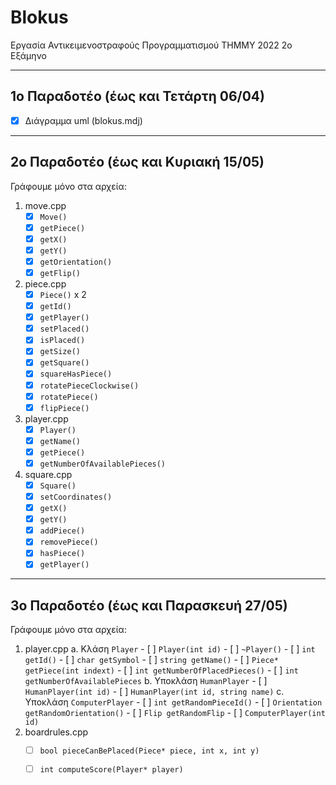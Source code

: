 # Blokus
Εργασία Αντικειμενοστραφούς Προγραμματισμού ΤΗΜΜΥ 2022 2ο Εξάμηνο 

---

## 1ο Παραδοτέο (έως και Τετάρτη 06/04)
- [x] Διάγραμμα uml (blokus.mdj)

--- 

## 2ο Παραδοτέο (έως και Κυριακή 15/05)
Γράφουμε μόνο στα αρχεία: 
1. move.cpp 
    - [x] `Move()`
    - [x] `getPiece()`
    - [x] `getX()`
    - [x] `getY()`
    - [x] `getOrientation()`
    - [x] `getFlip()`
2. piece.cpp 
    - [x] `Piece()` x 2
    - [x] `getId()`
    - [x] `getPlayer()`
    - [x] `setPlaced()`
    - [x] `isPlaced()`
    - [x] `getSize()`
    - [x] `getSquare()`
    - [x] `squareHasPiece()`
    - [x] `rotatePieceClockwise()`
    - [x] `rotatePiece()`
    - [x] `flipPiece()`
3. player.cpp 
    - [x] `Player()`
    - [x] `getName()`
    - [x] `getPiece()`
    - [x] `getNumberOfAvailablePieces()`
4. square.cpp
    - [x] `Square()`
    - [x] `setCoordinates()`
    - [x] `getX()`
    - [x] `getY()`
    - [x] `addPiece()`
    - [x] `removePiece()`
    - [x] `hasPiece()`
    - [x] `getPlayer()`

---

## 3ο Παραδοτέο (έως και Παρασκευή 27/05)
Γράφουμε μόνο στα αρχεία: 
1. player.cpp 
    a. Κλάση `Player`
        - [ ] `Player(int id)`
        - [ ] `~Player()`
        - [ ] `int getId()`
        - [ ] `char getSymbol`
        - [ ] `string getName()`
        - [ ] `Piece* getPiece(int indext)`
        - [ ] `int getNumberOfPlacedPieces()`
        - [ ] `int getNumberOfAvailablePieces`
    b. Υποκλάση `HumanPlayer`
        - [ ] `HumanPlayer(int id)`
        - [ ] `HumanPlayer(int id, string name)`
    c. Υποκλάση `ComputerPlayer`
        - [ ] `int getRandomPieceId()`
        - [ ] `Orientation getRandomOrientation()`
        - [ ] `Flip getRandomFlip`
        - [ ] `ComputerPlayer(int id)`
2. boardrules.cpp 
    - [ ] `bool pieceCanBePlaced(Piece* piece, int x, int y)`
    - [ ] `int computeScore(Player* player)`


